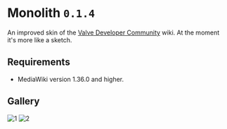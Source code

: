# Monolith `0.1.4`
An improved skin of the [Valve Developer Community](https://developer.valvesoftware.com) wiki. At the moment it's more like a sketch.

## Requirements
* MediaWiki version 1.36.0 and higher.

## Gallery
![1](https://user-images.githubusercontent.com/90133781/231848479-73efd0bf-d2c2-41dd-a558-36f9a7c8a1b9.png)
![2](https://user-images.githubusercontent.com/90133781/231848491-a1284fa9-7562-4427-aba5-de12fb87181b.png)
